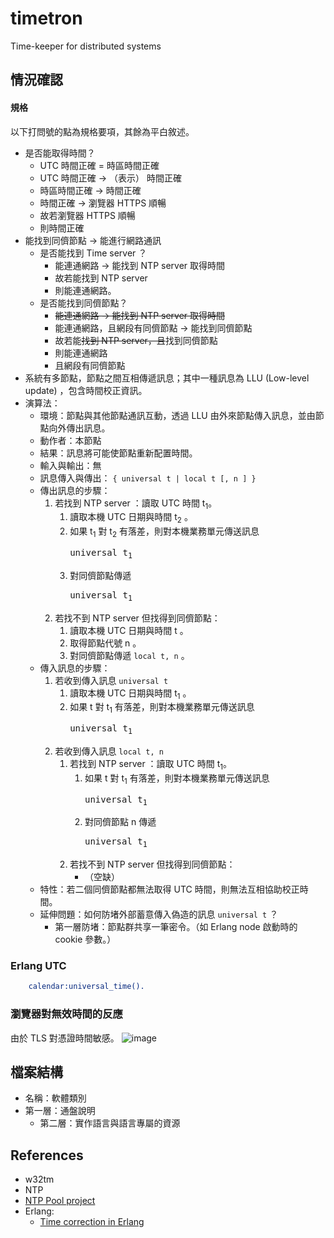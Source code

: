 # timetron
Time-keeper for distributed systems

## 情況確認
#### 規格
以下打問號的點為規格要項，其餘為平白敘述。
- 是否能取得時間？
  - UTC 時間正確 = 時區時間正確
  - UTC 時間正確 -> （表示） 時間正確
  - 時區時間正確 -> 時間正確
  - 時間正確 -> 瀏覽器 HTTPS 順暢
  - 故若瀏覽器 HTTPS 順暢
  - 則時間正確
- 能找到同儕節點 -> 能進行網路通訊
  - 是否能找到 Time server ？
    - 能連通網路 -> 能找到 NTP server 取得時間
    - 故若能找到 NTP server
    - 則能連通網路。
  - 是否能找到同儕節點？
    - <strike>能連通網路 -> 能找到 NTP server 取得時間</strike>
    - 能連通網路，且網段有同儕節點 -> 能找到同儕節點 
    - 故若能<strike>找到 NTP server，且</strike>找到同儕節點
    - 則能連通網路
    - 且網段有同儕節點
- 系統有多節點，節點之間互相傳遞訊息；其中一種訊息為 LLU (Low-level update) ，包含時間校正資訊。
- 演算法：
  - 環境：節點與其他節點通訊互動，透過 LLU 由外來節點傳入訊息，並由節點向外傳出訊息。
  - 動作者：本節點
  - 結果：訊息將可能使節點重新配置時間。
  - 輸入與輸出：無
  - 訊息傳入與傳出： `{ universal t | local t [, n ] }`
  - 傳出訊息的步驟：
    1. 若找到 NTP server ：讀取 UTC 時間 t<sub>1</sub>。
       1. 讀取本機 UTC 日期與時間 t<sub>2</sub> 。
       1. 如果 t<sub>1</sub> 對 t<sub>2</sub> 有落差，則對本機業務單元傳送訊息 <pre>universal t<sub>1</sub></pre>
       1. 對同儕節點傳遞 <pre>universal t<sub>1</sub></pre>
    1. 若找不到 NTP server 但找得到同儕節點：
       1. 讀取本機 UTC 日期與時間 t 。
       1. 取得節點代號 n 。
       1. 對同儕節點傳遞 `local t, n` 。
  - 傳入訊息的步驟：
    1. 若收到傳入訊息 `universal t`
       1. 讀取本機 UTC 日期與時間 t<sub>1</sub> 。
       1. 如果 t 對 t<sub>1</sub> 有落差，則對本機業務單元傳送訊息 <pre>universal t<sub>1</sub></pre>
    1. 若收到傳入訊息 `local t, n`
       1. 若找到 NTP server ：讀取 UTC 時間 t<sub>1</sub>。
          1. 如果 t 對 t<sub>1</sub> 有落差，則對本機業務單元傳送訊息 <pre>universal t<sub>1</sub></pre>
          1. 對同儕節點 n 傳遞 <pre>universal t<sub>1</sub></pre>
       1. 若找不到 NTP server 但找得到同儕節點：
          - （空缺）
  - 特性：若二個同儕節點都無法取得 UTC 時間，則無法互相協助校正時間。
  - 延伸問題：如何防堵外部蓄意傳入偽造的訊息 `universal t` ？
    - 第一層防堵：節點群共享一筆密令。（如 Erlang node 啟動時的 cookie 參數。）

### Erlang UTC
```Erlang
    calendar:universal_time().
```
### 瀏覽器對無效時間的反應
由於 TLS 對憑證時間敏感。
![image](https://github.com/YauHsien/timetron/assets/595388/ac60be8f-4d2e-416a-88aa-3431a9ca3681)

## 檔案結構
- 名稱：軟體類別
- 第一層：通盤說明
  - 第二層：實作語言與語言專屬的資源

## References
- w32tm
- NTP
- [NTP Pool project](https://www.ntppool.org/en/use.html)
- Erlang:
  - [Time correction in Erlang](https://www.erlang.org/doc/apps/erts/time_correction)
